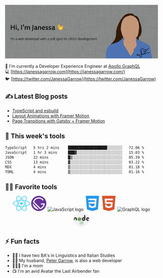 ![Hi, I'm Janessa! I'm a web developer with a soft spot for UX/UI development](./images/github-readme-banner.png)

🚀 I'm currently a Developer Experience Engineer at [Apollo GraphQL](https://www.apollographql.com/)<br/>
💻 [https://janessagarrow.com](https://janessagarrow.com/)<br/>
🐦 [https://twitter.com/JanessaGarrow](https://twitter.com/JanessaGarrow)

## ✍️ Latest Blog posts 
<!-- BLOG-POST-LIST:START -->
- [TypeScript and esbuild](https://janessagarrow.com/blog/typescript-and-esbuild/)
- [Layout Animations with Framer Motion](https://janessagarrow.com/blog/gatsby-framer-motion-animate-shared-layout/)
- [Page Transitions with Gatsby + Framer Motion](https://janessagarrow.com/blog/gatsby-framer-motion-page-transitions/)
<!-- BLOG-POST-LIST:END -->

## 🔨 This week's tools
<!--START_SECTION:waka-->

```text
TypeScript   5 hrs 2 mins    ██████████████████░░░░░░░   72.06 %
JavaScript   1 hr 3 mins     ███▓░░░░░░░░░░░░░░░░░░░░░   15.03 %
JSON         22 mins         █▒░░░░░░░░░░░░░░░░░░░░░░░   05.39 %
CSS          13 mins         ▓░░░░░░░░░░░░░░░░░░░░░░░░   03.22 %
MDX          4 mins          ▒░░░░░░░░░░░░░░░░░░░░░░░░   01.18 %
TOML         4 mins          ▒░░░░░░░░░░░░░░░░░░░░░░░░   01.16 %
```

<!--END_SECTION:waka-->

## 👩‍💻 Favorite tools

<div align="center">
<img height="50px" src="./images/react-atom.svg" alt="ReactJS logo"/> <img height="50px" src="./images/Gatsby_Monogram.svg" alt="GatsbyJS logo"/> <img height="50px" src="https://upload.wikimedia.org/wikipedia/commons/thumb/6/6a/JavaScript-logo.png/480px-JavaScript-logo.png" alt="JavaScript logo"/> <img height="50px" src="/images/css-3.svg" alt="CSS3 logo"/>
<img height="50px" src="./images/html5.svg" alt="HTML5 logo"/> <img height="50px" src="https://graphql.org/img/logo.svg" alt="GraphQL logo"/> <img height="50px" src="./images/nodejs.svg" alt="NodeJS logo"/>
</div>

## ⚡ Fun facts
- 👩‍🎓 I have two BA's in Linguistics and Italian Studies
- 👨‍💻 My husband, [Peter Garrow](https://petergarrow.com/), is also a web developer
- 👨‍👩‍👧 I'm a mom 
- 📺 I'm an avid Avatar the Last Airbender fan